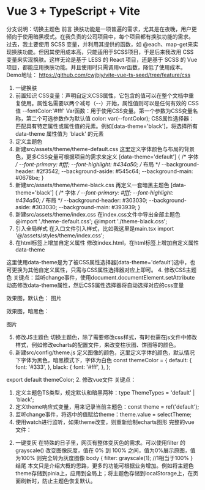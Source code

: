 # Vue 3 + TypeScript + Vite

分支说明：切换主题色
前言
换肤功能是一项普遍的需求，尤其是在夜晚，用户更倾向于使用暗黑模式。在我负责的公司项目中，每个项目都有换肤功能的需求。
过去，我主要使用 SCSS 变量，并利用其提供的函数，如 @each、map-get来实现换肤功能。但因其使用成本高，只能适用于SCSS项目，于是后来我改用 CSS 变量来实现换肤。这样无论是基于 LESS 的 React 项目，还是基于 SCSS 的 Vue 项目，都能应用换肤功能。并且使用时只需调用var函数，降低了使用成本。
Demo地址：
https://github.com/cwjbjy/vite-vue-ts-seed/tree/feature/css
1. 一键换肤
1. 前置知识
CSS变量：声明自定义CSS属性，它包含的值可以在整个文档中重复使用。属性名需要以两个减号（--）开始，属性值则可以是任何有效的 CSS 值
--fontColor:'#fff'
Var函数：用于使用CSS变量。第一个参数为CSS变量名称，第二个可选参数作为默认值
color: var(--fontColor);
CSS属性选择器：匹配具有特定属性或属性值的元素。例如[data-theme='black']，将选择所有 data-theme 属性值为 'black' 的元素
2. 定义主题色
1. 新建src/assets/theme/theme-default.css
这里定义字体颜色与布局的背景色，更多CSS变量可根据项目的需求来定义
[data-theme='default'] {
  /* 字体 */
  --font-primary: #fff;
  --font-highlight: #434a50;
  /* 布局 */
  --background-header: #2f3542;
  --background-aside: #545c64;
  --background-main: #0678be;
}
2. 新建src/assets/theme/theme-black.css
再定义一套暗黑主题色
[data-theme='black'] {
  /* 字体 */
  --font-primary: #fff;
  --font-highlight: #434a50;
  /* 布局 */
  --background-header: #303030;
  --background-aside: #303030;
  --background-main: #393939;
}
3. 新建src/assets/theme/index.css
在index.css文件中导出全部主题色
@import './theme-default.css'; 
@import './theme-black.css';
4. 引入全局样式
在入口文件引入样式，比如我这里是main.tsx
import '@/assets/styles/theme/index.css';
3. 在html标签上增加自定义属性
修改index.html，在html标签上增加自定义属性data-theme
<html lang="en" data-theme="default"></html>
这里使用data-theme是为了被CSS属性选择器[data-theme='default']选中，也可更换为其他自定义属性，只需与CSS属性选择器对应上即可。
4. 修改CSS主题色
关键点：监听change事件，使用document.documentElement.setAttribute动态修改data-theme属性，然后CSS属性选择器将自动选择对应的css变量
<template>
  <div>
    <select name="pets" @change="handleChange">
      <option value="default">默认色</option>
      <option value="black">黑色</option>
    </select>
    <div>登录页面</div>
  </div>
</template>


<script setup lang="ts">
const handleChange = (e: Event) => {
  window.document.documentElement.setAttribute('data-theme', (e.target as HTMLSelectElement).value);
};
</script>


<style lang="scss">
body {
  color: var(--font-primary);
  background-color: var(--background-main);
}
</style>
效果图，默认色：
图片

效果图，暗黑色：

图片

5. 修改JS主题色
切换主题色，除了需要修改css样式，有时也需在js文件中修改样式，例如修改echarts的配置文件，来改变柱状图、饼图等的颜色。
1. 新建src/config/theme.js
定义图像的颜色，这里定义字体的颜色，默认情况下字体为黑色，暗黑模式下，字体为白色
const themeColor = {
  default: {
    font: '#333',
  },
  black: {
    font: '#fff',
  },
};


export default themeColor;
2. 修改vue文件
关键点：
1. 定义主题色TS类型，规定默认和暗黑两种：type ThemeTypes = 'default' | 'black';
2. 定义theme响应式变量，用来记录当前主题色：const theme = ref<ThemeTypes>('default');
3. 监听change事件，将选中的值赋给theme：theme.value = selectTheme;
4. 使用watch进行监听，如果theme改变，则重新绘制echarts图形
完整的vue文件：
<template>
  <div>
    <select name="pets" @change="handleChange">
      <option value="default">默认色</option>
      <option value="black">黑色</option>
    </select>
    <div>登录页面</div>
    <div ref="echartRef" class="myChart"></div>
  </div>
</template>


<script setup lang="ts">
import { onMounted, ref, watch } from 'vue';
import themeColor from '@/config/theme';
import * as echarts from 'echarts';


type ThemeTypes = 'default' | 'black';


const echartRef = ref<HTMLDivElement | null>(null);
const theme = ref<ThemeTypes>('default');
const handleChange = (e: Event) => {
  const selectTheme = (e.target as HTMLSelectElement).value as ThemeTypes;
  theme.value = selectTheme;
  window.document.documentElement.setAttribute('data-theme', selectTheme);
};


const drawGraph = () => {
  let echartsInstance = echarts.getInstanceByDom(echartRef.value!);
  if (!echartsInstance) {
    echartsInstance = echarts.init(echartRef.value);
  }
  echartsInstance.clear();
  var option = {
    color: ['#3398DB'],
    title: {
      text: '柱状图',
      left: 'center',
      textStyle: {
        color: themeColor[theme.value].font,
      },
    },
    xAxis: [
      {
        type: 'category',
        data: ['Mon', 'Tue', 'Wed', 'Thu', 'Fri', 'Sat', 'Sun'],
        axisLabel: {
          show: true,
          color: themeColor[theme.value].font,
        },
        nameTextStyle: {
          color: themeColor[theme.value].font,
        },
      },
    ],
    yAxis: [
      {
        type: 'value',
        axisLabel: {
          show: true,
          color: themeColor[theme.value].font,
        },
        nameTextStyle: {
          color: themeColor[theme.value].font,
        },
      },
    ],
    series: [
      {
        name: '直接访问',
        type: 'bar',
        barWidth: '60%',
        data: [10, 52, 200, 334, 390, 330, 220],
      },
    ],
  };


  echartsInstance.setOption(option);
};
onMounted(() => {
  drawGraph();
});
watch(theme, () => {
  drawGraph();
});
</script>


<style lang="scss">
body {
  color: var(--font-primary);
  background-color: var(--background-main);
}
.myChart {
  width: 300px;
  height: 300px;
}
</style>
2. 一键变灰
在特殊的日子里，网页有整体变灰色的需求。可以使用filter 的 grayscale() 改变图像灰度，值在 0% 到 100% 之间，值为0%展示原图，值为100% 则完全转为灰度图像
body {
  filter: grayscale(1); //1相当于100%
}
结尾
本文只是介绍大概的思路，更多的功能可根据业务增加。例如将主题色theme存储到pinia上，应用到全局上；将主题色存储到localStorage上，在页面刷新时，防止主题色恢复默认。
